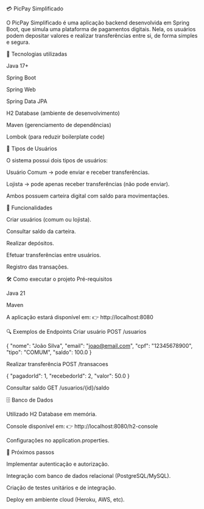 💳 PicPay Simplificado

O PicPay Simplificado é uma aplicação backend desenvolvida em Spring Boot, que simula uma plataforma de pagamentos digitais.
Nela, os usuários podem depositar valores e realizar transferências entre si, de forma simples e segura.

🚀 Tecnologias utilizadas

Java 17+

Spring Boot

Spring Web

Spring Data JPA

H2 Database (ambiente de desenvolvimento)

Maven (gerenciamento de dependências)

Lombok (para reduzir boilerplate code)

👥 Tipos de Usuários

O sistema possui dois tipos de usuários:

Usuário Comum → pode enviar e receber transferências.

Lojista → pode apenas receber transferências (não pode enviar).

Ambos possuem carteira digital com saldo para movimentações.

📌 Funcionalidades

Criar usuários (comum ou lojista).

Consultar saldo da carteira.

Realizar depósitos.

Efetuar transferências entre usuários.

Registro das transações.

🛠️ Como executar o projeto
Pré-requisitos

Java 21

Maven

A aplicação estará disponível em:
👉 http://localhost:8080

🔍 Exemplos de Endpoints
Criar usuário
POST /usuarios

{
  "nome": "João Silva",
  "email": "joao@email.com",
  "cpf": "12345678900",
  "tipo": "COMUM",
  "saldo": 100.0
}

Realizar transferência
POST /transacoes

{
  "pagadorId": 1,
  "recebedorId": 2,
  "valor": 50.0
}

Consultar saldo
GET /usuarios/{id}/saldo

🗄️ Banco de Dados

Utilizado H2 Database em memória.

Console disponível em:
👉 http://localhost:8080/h2-console

Configurações no application.properties.

📖 Próximos passos

Implementar autenticação e autorização.

Integração com banco de dados relacional (PostgreSQL/MySQL).

Criação de testes unitários e de integração.

Deploy em ambiente cloud (Heroku, AWS, etc).
